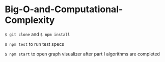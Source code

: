 # Big-O-and-Computational-Complexity

`$ git clone` and `$ npm install`

`$ npm test` to run test specs

`$ npm start` to open graph visualizer after part I algorithms are completed
